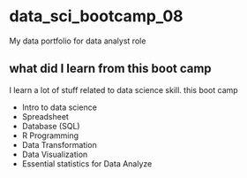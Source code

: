 # data_sci_bootcamp_08
My data portfolio for data analyst role

## what did I learn from this boot camp

I learn a lot of stuff related to data science skill. this boot camp

- Intro to data science
- Spreadsheet
- Database (SQL)
- R Programming
- Data Transformation
- Data Visualization
- Essential statistics for Data Analyze
